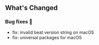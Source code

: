 ## What's Changed


### Bug fixes 🐛

* fix: invalid beat version string on macOS
* fix: universal packages for macOS



